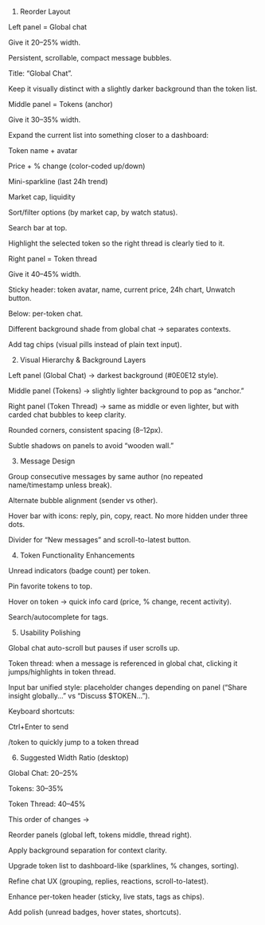 1. Reorder Layout

Left panel = Global chat

Give it 20–25% width.

Persistent, scrollable, compact message bubbles.

Title: “Global Chat”.

Keep it visually distinct with a slightly darker background than the token list.

Middle panel = Tokens (anchor)

Give it 30–35% width.

Expand the current list into something closer to a dashboard:

Token name + avatar

Price + % change (color-coded up/down)

Mini-sparkline (last 24h trend)

Market cap, liquidity

Sort/filter options (by market cap, by watch status).

Search bar at top.

Highlight the selected token so the right thread is clearly tied to it.

Right panel = Token thread

Give it 40–45% width.

Sticky header: token avatar, name, current price, 24h chart, Unwatch button.

Below: per-token chat.

Different background shade from global chat → separates contexts.

Add tag chips (visual pills instead of plain text input).

2. Visual Hierarchy & Background Layers

Left panel (Global Chat) → darkest background (#0E0E12 style).

Middle panel (Tokens) → slightly lighter background to pop as “anchor.”

Right panel (Token Thread) → same as middle or even lighter, but with carded chat bubbles to keep clarity.

Rounded corners, consistent spacing (8–12px).

Subtle shadows on panels to avoid “wooden wall.”

3. Message Design

Group consecutive messages by same author (no repeated name/timestamp unless break).

Alternate bubble alignment (sender vs other).

Hover bar with icons: reply, pin, copy, react. No more hidden under three dots.

Divider for “New messages” and scroll-to-latest button.

4. Token Functionality Enhancements

Unread indicators (badge count) per token.

Pin favorite tokens to top.

Hover on token → quick info card (price, % change, recent activity).

Search/autocomplete for tags.

5. Usability Polishing

Global chat auto-scroll but pauses if user scrolls up.

Token thread: when a message is referenced in global chat, clicking it jumps/highlights in token thread.

Input bar unified style: placeholder changes depending on panel (“Share insight globally…” vs “Discuss $TOKEN…”).

Keyboard shortcuts:

Ctrl+Enter to send

/token to quickly jump to a token thread

6. Suggested Width Ratio (desktop)

Global Chat: 20–25%

Tokens: 30–35%

Token Thread: 40–45%

This order of changes →

Reorder panels (global left, tokens middle, thread right).

Apply background separation for context clarity.

Upgrade token list to dashboard-like (sparklines, % changes, sorting).

Refine chat UX (grouping, replies, reactions, scroll-to-latest).

Enhance per-token header (sticky, live stats, tags as chips).

Add polish (unread badges, hover states, shortcuts).
